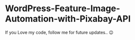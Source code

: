 # WordPress-Feature-Image-Automation-with-Pixabay-API

If you Love my code, follow me for future updates.. 😉

